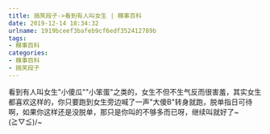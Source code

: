 ```yaml
---
title: 搞笑段子->看到有人叫女生 | 糗事百科
date: 2019-12-14 18:34:32
urlname: 1919bceef3bafeb9cf6edf352412789b
tags: 
- 糗事百科
categories:
- 糗事百科
- 搞笑段子
---
```

看到有人叫女生"小傻瓜""小笨蛋"之类的，女生不但不生气反而很害羞，其实女生都喜欢这样的，你只要跑到女生旁边喊了一声"大傻B"转身就跑，脱单指日可待啊，如果你这样还是没脱单，那只是你叫的不够多而已呀，继续叫就好了~(≧▽≦)/~


